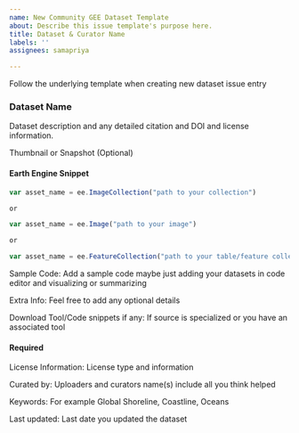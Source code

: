 ```yaml
---
name: New Community GEE Dataset Template
about: Describe this issue template's purpose here.
title: Dataset & Curator Name
labels: ''
assignees: samapriya

---
```


Follow the underlying template when creating new dataset issue entry

### Dataset Name
Dataset description and any detailed citation and DOI and license information.

Thumbnail or Snapshot (Optional)

#### Earth Engine Snippet
```js
var asset_name = ee.ImageCollection("path to your collection")

or

var asset_name = ee.Image("path to your image")

or

var asset_name = ee.FeatureCollection("path to your table/feature collection")
```

Sample Code: Add a sample code maybe just adding your datasets in code editor and visualizing or summarizing

Extra Info: Feel free to add any optional details 

Download Tool/Code snippets if any: If source is specialized or you have an associated tool

#### Required
License Information: License type and information

Curated by: Uploaders and curators name(s) include all you think helped

Keywords: For example Global Shoreline, Coastline, Oceans

Last updated: Last date you updated the dataset
